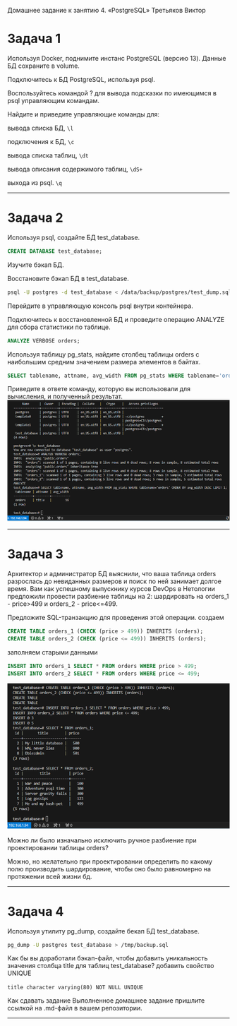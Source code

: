 Домашнее задание к занятию 4. «PostgreSQL» Третьяков Виктор

# Задача 1

Используя Docker, поднимите инстанс PostgreSQL (версию 13). Данные БД сохраните в volume.

Подключитесь к БД PostgreSQL, используя psql.

Воспользуйтесь командой \? для вывода подсказки по имеющимся в psql управляющим командам.

Найдите и приведите управляющие команды для:

вывода списка БД,
`\l`

подключения к БД,
`\c` 

вывода списка таблиц,
`\dt`

вывода описания содержимого таблиц,
`\dS+`

выхода из psql.
`\q`

---

# Задача 2

Используя psql, создайте БД test_database.
```sql
CREATE DATABASE test_database;
```
Изучите бэкап БД.

Восстановите бэкап БД в test_database.
```bash
psql -U postgres -d test_database < /data/backup/postgres/test_dump.sql
```
Перейдите в управляющую консоль psql внутри контейнера.

Подключитесь к восстановленной БД и проведите операцию ANALYZE для сбора статистики по таблице.
```sql
ANALYZE VERBOSE orders;
```
Используя таблицу pg_stats, найдите столбец таблицы orders с наибольшим средним значением размера элементов в байтах.
```sql
SELECT tablename, attname, avg_width FROM pg_stats WHERE tablename='orders' ORDER BY avg_width DESC LIMIT 1;
```
Приведите в ответе команду, которую вы использовали для вычисления, и полученный результат.
![task2](/bd_devops/postgresql/task2_1.png)

---

# Задача 3

Архитектор и администратор БД выяснили, что ваша таблица orders разрослась до невиданных размеров и поиск по ней занимает долгое время. Вам как успешному выпускнику курсов DevOps в Нетологии предложили провести разбиение таблицы на 2: шардировать на orders_1 - price>499 и orders_2 - price<=499.

Предложите SQL-транзакцию для проведения этой операции.
создаем
```sql
CREATE TABLE orders_1 (CHECK (price > 499)) INHERITS (orders);
CREATE TABLE orders_2 (CHECK (price <= 499)) INHERITS (orders);
```
заполняем старыми данными
```sql
INSERT INTO orders_1 SELECT * FROM orders WHERE price > 499;
INSERT INTO orders_2 SELECT * FROM orders WHERE price <= 499;
```
![task3](/bd_devops/postgresql/task3_1.png)

Можно ли было изначально исключить ручное разбиение при проектировании таблицы orders?

Можно, но желательно при проектировании определить по какому полю производить шардирование, чтобы оно было равномерно на протяжении всей жизни бд.

---

# Задача 4

Используя утилиту pg_dump, создайте бекап БД test_database.
```bash
pg_dump -U postgres test_database > /tmp/backup.sql
```
Как бы вы доработали бэкап-файл, чтобы добавить уникальность значения столбца title для таблиц test_database?
добавить свойство UNIQUE

`title character varying(80) NOT NULL UNIQUE`

Как cдавать задание
Выполненное домашнее задание пришлите ссылкой на .md-файл в вашем репозитории.

---